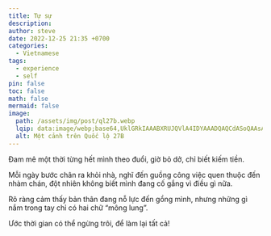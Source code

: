 ```yaml
---
title: Tự sự
description: 
author: steve
date: 2022-12-25 21:35 +0700
categories:
  - Vietnamese
tags:
  - experience
  - self
pin: false
toc: false
math: false
mermaid: false
image:
  path: /assets/img/post/ql27b.webp
  lqip: data:image/webp;base64,UklGRkIAAABXRUJQVlA4IDYAAADQAQCdASoQAAsABUB8JbACdAEJKhC+AAD+022ac+J+8wgtyl+9m8dm3HLqv+DBKliasraAAAA=
  alt: Một cảnh trên Quốc lộ 27B
---
```

Đam mê một thời từng hết mình theo đuổi, giờ bỏ dở, chỉ biết  kiếm tiền.

Mỗi ngày bước chân ra khỏi nhà, nghĩ đến guồng công việc quen thuộc đến nhàm chán, đột nhiên không biết mình đang cố gắng vì điều gì nữa. 

Rõ ràng cảm thấy bản thân đang nỗ lực đến gồng mình, nhưng những gì nắm trong tay chỉ có hai chữ “mông lung”.

Ước thời gian có thể ngừng trôi, để làm lại tất cả!
